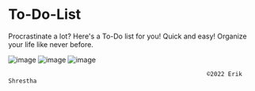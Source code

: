 # To-Do-List
Procrastinate a lot? Here's a To-Do list for you! Quick and easy! Organize your life like never before.

![image](https://user-images.githubusercontent.com/108941456/194475356-bb48c327-a53f-44e1-bec2-aa9ba2b76dc0.png)
![image](https://user-images.githubusercontent.com/108941456/194475587-9fca9ce2-0857-487f-bc5d-49678b4b020a.png)
![image](https://user-images.githubusercontent.com/108941456/194475786-1f875cca-c978-4de6-bf03-66df1b7ccd04.png)


                                                            ©️2022 Erik Shrestha

